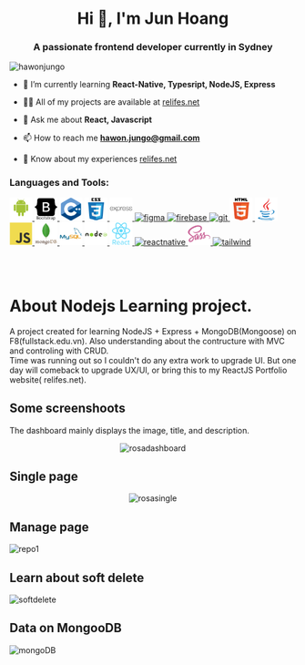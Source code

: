 <h1 align="center">Hi 👋, I'm Jun Hoang</h1>
<h3 align="center">A passionate frontend developer currently in Sydney</h3>

<p align="left"> <img src="https://komarev.com/ghpvc/?username=hawonjungo&label=Profile%20views&color=0e75b6&style=flat" alt="hawonjungo" /> </p>

- 🌱 I’m currently learning **React-Native, Typesript, NodeJS, Express**

- 👨‍💻 All of my projects are available at [relifes.net](relifes.net)

- 💬 Ask me about **React, Javascript**

- 📫 How to reach me **hawon.jungo@gmail.com**

- 📄 Know about my experiences [relifes.net](relifes.net)


<p align="left">
</p>

<h3 align="left">Languages and Tools:</h3>
<p align="left"> <a href="https://developer.android.com" target="_blank" rel="noreferrer"> <img src="https://raw.githubusercontent.com/devicons/devicon/master/icons/android/android-original-wordmark.svg" alt="android" width="40" height="40"/> </a> <a href="https://getbootstrap.com" target="_blank" rel="noreferrer"> <img src="https://raw.githubusercontent.com/devicons/devicon/master/icons/bootstrap/bootstrap-plain-wordmark.svg" alt="bootstrap" width="40" height="40"/> </a> <a href="https://www.w3schools.com/cpp/" target="_blank" rel="noreferrer"> <img src="https://raw.githubusercontent.com/devicons/devicon/master/icons/cplusplus/cplusplus-original.svg" alt="cplusplus" width="40" height="40"/> </a> <a href="https://www.w3schools.com/css/" target="_blank" rel="noreferrer"> <img src="https://raw.githubusercontent.com/devicons/devicon/master/icons/css3/css3-original-wordmark.svg" alt="css3" width="40" height="40"/> </a> <a href="https://expressjs.com" target="_blank" rel="noreferrer"> <img src="https://raw.githubusercontent.com/devicons/devicon/master/icons/express/express-original-wordmark.svg" alt="express" width="40" height="40"/> </a> <a href="https://www.figma.com/" target="_blank" rel="noreferrer"> <img src="https://www.vectorlogo.zone/logos/figma/figma-icon.svg" alt="figma" width="40" height="40"/> </a> <a href="https://firebase.google.com/" target="_blank" rel="noreferrer"> <img src="https://www.vectorlogo.zone/logos/firebase/firebase-icon.svg" alt="firebase" width="40" height="40"/> </a> <a href="https://git-scm.com/" target="_blank" rel="noreferrer"> <img src="https://www.vectorlogo.zone/logos/git-scm/git-scm-icon.svg" alt="git" width="40" height="40"/> </a> <a href="https://www.w3.org/html/" target="_blank" rel="noreferrer"> <img src="https://raw.githubusercontent.com/devicons/devicon/master/icons/html5/html5-original-wordmark.svg" alt="html5" width="40" height="40"/> </a> <a href="https://www.java.com" target="_blank" rel="noreferrer"> <img src="https://raw.githubusercontent.com/devicons/devicon/master/icons/java/java-original.svg" alt="java" width="40" height="40"/> </a> <a href="https://developer.mozilla.org/en-US/docs/Web/JavaScript" target="_blank" rel="noreferrer"> <img src="https://raw.githubusercontent.com/devicons/devicon/master/icons/javascript/javascript-original.svg" alt="javascript" width="40" height="40"/> </a> <a href="https://www.mongodb.com/" target="_blank" rel="noreferrer"> <img src="https://raw.githubusercontent.com/devicons/devicon/master/icons/mongodb/mongodb-original-wordmark.svg" alt="mongodb" width="40" height="40"/> </a> <a href="https://www.mysql.com/" target="_blank" rel="noreferrer"> <img src="https://raw.githubusercontent.com/devicons/devicon/master/icons/mysql/mysql-original-wordmark.svg" alt="mysql" width="40" height="40"/> </a> <a href="https://nodejs.org" target="_blank" rel="noreferrer"> <img src="https://raw.githubusercontent.com/devicons/devicon/master/icons/nodejs/nodejs-original-wordmark.svg" alt="nodejs" width="40" height="40"/> </a> <a href="https://reactjs.org/" target="_blank" rel="noreferrer"> <img src="https://raw.githubusercontent.com/devicons/devicon/master/icons/react/react-original-wordmark.svg" alt="react" width="40" height="40"/> </a> <a href="https://reactnative.dev/" target="_blank" rel="noreferrer"> <img src="https://reactnative.dev/img/header_logo.svg" alt="reactnative" width="40" height="40"/> </a> <a href="https://sass-lang.com" target="_blank" rel="noreferrer"> <img src="https://raw.githubusercontent.com/devicons/devicon/master/icons/sass/sass-original.svg" alt="sass" width="40" height="40"/> </a> <a href="https://tailwindcss.com/" target="_blank" rel="noreferrer"> <img src="https://www.vectorlogo.zone/logos/tailwindcss/tailwindcss-icon.svg" alt="tailwind" width="40" height="40"/> </a> </p>
<br/>
<br/>

# About Nodejs Learning project.
A project created for learning NodeJS + Express + MongoDB(Mongoose) on F8(fullstack.edu.vn).
Also understanding about the contructure with MVC and controling with CRUD.
<br/>
Time was running out so I couldn't do any extra work to upgrade UI.
But one day will comeback to upgrade UX/UI, or bring this to my ReactJS Portfolio website( relifes.net).

## Some screenshoots

The dashboard mainly displays the image, title, and description.
<p align="center">
  <img src="https://user-images.githubusercontent.com/27058497/208225946-5be5fa73-8217-41e9-89e9-1b7d9944604e.gif" alt="rosadashboard" />
</p>

## Single page 
<p align="center">
  <img src="https://user-images.githubusercontent.com/27058497/208226467-bdd6b3b0-5150-49b3-b93d-8181863f0ca3.PNG" alt="rosasingle" />
</p>

## Manage page
![repo1](https://user-images.githubusercontent.com/27058497/208226647-deb2b62a-ba62-43bd-9030-6b40e2d57cef.PNG)
## Learn about soft delete
![softdelete](https://user-images.githubusercontent.com/27058497/208226730-4d561d80-aec5-4763-9c3f-41f2ec27fb58.PNG)
## Data on MongooDB
![mongoDB](https://user-images.githubusercontent.com/27058497/208226784-82f91843-4b54-4a6e-a931-293d5391ac75.PNG)

